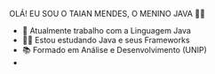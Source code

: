 OLÁ! EU SOU O TAIAN MENDES, O MENINO JAVA 🧑‍💻

- 🔭 Atualmente trabalho com a Linguagem Java 
- 👨‍💻 Estou estudando Java e seus Frameworks
- 📚 Formado em Análise e Desenvolvimento (UNIP)
- 
